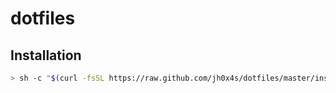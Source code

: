 # dotfiles

## Installation

```bash
> sh -c "$(curl -fsSL https://raw.github.com/jh0x4s/dotfiles/master/install.sh)"
```
